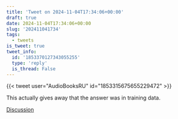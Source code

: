 ```yaml
---
title: 'Tweet on 2024-11-04T17:34:06+00:00'
draft: true
date: 2024-11-04T17:34:06+00:00
slug: '202411041734'
tags:
  - tweets
is_tweet: true
tweet_info:
  id: '1853370127343055255'
  type: 'reply'
  is_thread: False
---
```




{{< tweet user="AudioBooksRU" id="1853315675655229472" >}}

This actually gives away that the answer was in training data.

[Discussion](https://x.com/sytelus/status/1853370127343055255)
